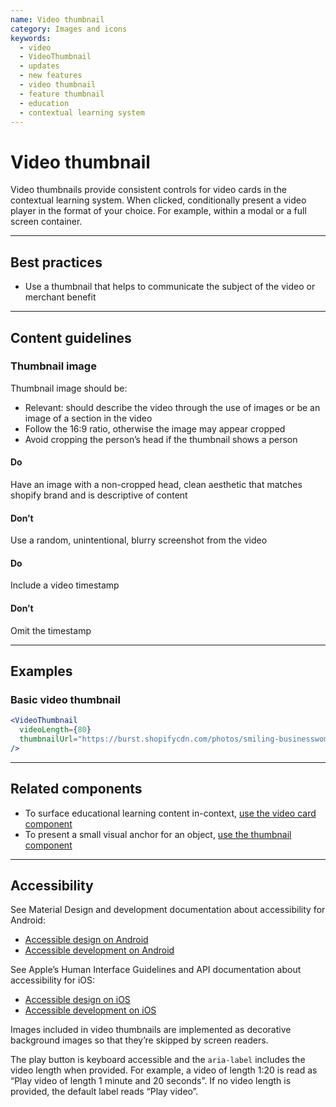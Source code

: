 ```yaml
---
name: Video thumbnail
category: Images and icons
keywords:
  - video
  - VideoThumbnail
  - updates
  - new features
  - video thumbnail
  - feature thumbnail
  - education
  - contextual learning system
---
```


# Video thumbnail

Video thumbnails provide consistent controls for video cards in the contextual learning system. When clicked, conditionally present a video player in the format of your choice. For example, within a modal or a full screen container.

---

## Best practices

- Use a thumbnail that helps to communicate the subject of the video or merchant benefit

---

## Content guidelines

### Thumbnail image

Thumbnail image should be:

- Relevant: should describe the video through the use of images or be an image of a section in the video
- Follow the 16:9 ratio, otherwise the image may appear cropped
- Avoid cropping the person’s head if the thumbnail shows a person

<!-- usagelist -->

#### Do

Have an image with a non-cropped head, clean aesthetic that matches shopify brand and is descriptive
of content

#### Don’t

Use a random, unintentional, blurry screenshot from the video

#### Do

Include a video timestamp

#### Don’t

Omit the timestamp

<!-- end -->

---

## Examples

### Basic video thumbnail

```jsx
<VideoThumbnail
  videoLength={80}
  thumbnailUrl="https://burst.shopifycdn.com/photos/smiling-businesswoman-in-office.jpg?width=1850"
/>
```

---

## Related components

- To surface educational learning content in-context, [use the video card component](https://polaris.shopify.com/components/structure/video-card)
- To present a small visual anchor for an object, [use the thumbnail component](https://polaris.shopify.com/components/images-and-icons/thumbnail)

---

## Accessibility

<!-- content-for: android -->

See Material Design and development documentation about accessibility for Android:

- [Accessible design on Android](https://material.io/design/usability/accessibility.html)
- [Accessible development on Android](https://developer.android.com/guide/topics/ui/accessibility/)

<!-- /content-for -->

<!-- content-for: ios -->

See Apple’s Human Interface Guidelines and API documentation about accessibility for iOS:

- [Accessible design on iOS](https://developer.apple.com/design/human-interface-guidelines/ios/app-architecture/accessibility/)
- [Accessible development on iOS](https://developer.apple.com/accessibility/ios/)

<!-- /content-for -->

<!-- content-for: web -->

Images included in video thumbnails are implemented as decorative background images so that they’re skipped by screen readers.

The play button is keyboard accessible and the `aria-label` includes the video length when provided. For example, a video of length 1:20 is read as “Play video of length 1 minute and 20 seconds”. If no video length is provided, the default label reads “Play video”.

<!-- /content-for -->
